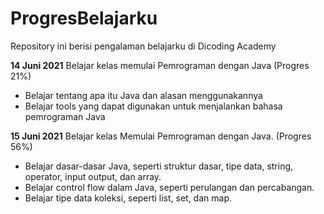 # ProgresBelajarku

Repository ini berisi pengalaman belajarku di Dicoding Academy

**14 Juni 2021**
Belajar kelas memulai Pemrograman dengan Java (Progres 21%)

  * Belajar tentang apa itu Java dan alasan menggunakannya
  * Belajar tools yang dapat digunakan untuk menjalankan bahasa pemrograman Java

**15 Juni 2021**
Belajar kelas Memulai Pemrograman dengan Java. (Progres 56%)

  * Belajar dasar-dasar Java, seperti struktur dasar, tipe data, string, operator, input output, dan array.
  * Belajar control flow dalam Java, seperti perulangan dan percabangan.
  * Belajar tipe data koleksi, seperti list, set, dan map.
